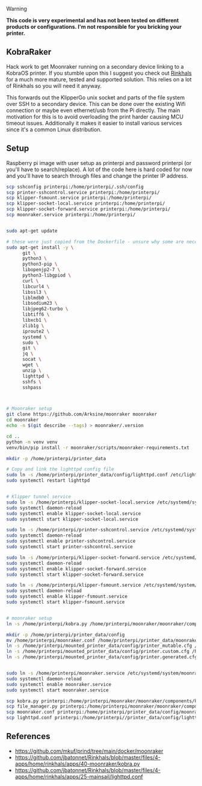 
> [!WARNING]
> **This code is very experimental and has not been tested on different products or configurations. I'm not responsible for you bricking your printer.**


## KobraRaker

Hack work to get Moonraker running on a secondary device linking to a KobraOS printer. If you stumble upon this I suggest you check out [Rinkhals](https://github.com/jbatonnet/Rinkhals) for a much more mature, tested and supported solution. This relies on a lot of Rinkhals so you will need it anyway.


This forwards out the KlipperGo unix socket and parts of the file system over SSH to a secondary device. This can be done over the existing Wifi connection or maybe even ethernet/usb from the Pi directly.
The main motivation for this is to avoid overloading the print harder causing MCU timeout issues. Additionally it makes it easier to install various services since it's a common Linux distribution.




## Setup

Raspberry pi image with user setup as printerpi and password printerpi (or you'll have to search/replace). A lot of the code here is hard coded for now and you'll have to search through files and change the printer IP address.


```bash
scp sshconfig printerpi:/home/printerpi/.ssh/config
scp printer-sshcontrol.service printerpi:/home/printerpi/
scp klipper-fsmount.service printerpi:/home/printerpi/
scp klipper-socket-local.service printerpi:/home/printerpi/
scp klipper-socket-forward.service printerpi:/home/printerpi/
scp moonraker.service printerpi:/home/printerpi/
```


```bash

sudo apt-get update

# these were just copied from the Dockerfile - unsure why some are necessary
sudo apt-get install -y \
      git \
      python3 \
      python3-pip \
      libopenjp2-7 \
      python3-libgpiod \
      curl \
      libcurl4 \
      libssl3 \
      liblmdb0 \
      libsodium23 \
      libjpeg62-turbo \
      libtiff6 \
      libxcb1 \
      zlib1g \
      iproute2 \
      systemd \
      sudo \
      git \
      jq \
      socat \
      wget \
      unzip \
      lighttpd \
      sshfs \
      sshpass



# Moonraker setup
git clone https://github.com/Arksine/moonraker moonraker
cd moonraker
echo -n $(git describe --tags) > moonraker/.version

cd ..
python -m venv venv
venv/bin/pip install -r moonraker/scripts/moonraker-requirements.txt

mkdir -p /home/printerpi/printer_data

# Copy and link the lighttpd config file
sudo ln -s /home/printerpi/printer_data/config/lighttpd.conf /etc/lighttpd/lighttpd.conf
sudo systemctl restart lighttpd


# Klipper tunnel service
sudo ln -s /home/printerpi/klipper-socket-local.service /etc/systemd/system/klipper-socket-local.service
sudo systemctl daemon-reload
sudo systemctl enable klipper-socket-local.service
sudo systemctl start klipper-socket-local.service

sudo ln -s /home/printerpi/printer-sshcontrol.service /etc/systemd/system/printer-sshcontrol.service
sudo systemctl daemon-reload
sudo systemctl enable printer-sshcontrol.service
sudo systemctl start printer-sshcontrol.service

sudo ln -s /home/printerpi/klipper-socket-forward.service /etc/systemd/system/klipper-socket-forward.service
sudo systemctl daemon-reload
sudo systemctl enable klipper-socket-forward.service
sudo systemctl start klipper-socket-forward.service

sudo ln -s /home/printerpi/klipper-fsmount.service /etc/systemd/system/klipper-fsmount.service
sudo systemctl daemon-reload
sudo systemctl enable klipper-fsmount.service
sudo systemctl start klipper-fsmount.service


# moonraker setup
ln -s /home/printerpi/kobra.py /home/printerpi/moonraker/moonraker/components/kobra.py

mkdir -p /home/printerpi/printer_data/config
mv /home/printerpi/moonraker.conf /home/printerpi/printer_data/moonraker.conf
ln -s /home/printerpi/mounted_printer_data/config/printer_mutable.cfg /home/printerpi/printer_data/config/
ln -s /home/printerpi/mounted_printer_data/config/printer.custom.cfg /home/printerpi/printer_data/config/
ln -s /home/printerpi/mounted_printer_data/config/printer.generated.cfg /home/printerpi/printer_data/config/


sudo ln -s /home/printerpi/moonraker.service /etc/systemd/system/moonraker.service
sudo systemctl daemon-reload
sudo systemctl enable moonraker.service
sudo systemctl start moonraker.service

```


```bash
scp kobra.py printerpi:/home/printerpi/moonraker/moonraker/components/kobra.py
scp file_manager.py printerpi:/home/printerpi/moonraker/moonraker/components/file_manager/file_manager.py
scp moonraker.conf printerpi:/home/printerpi/printer_data/config/moonraker.conf
scp lighttpd.conf printerpi:/home/printerpi//printer_data/config/lighttpd.conf
```


## References
- https://github.com/mkuf/prind/tree/main/docker/moonraker
- https://github.com/jbatonnet/Rinkhals/blob/master/files/4-apps/home/rinkhals/apps/40-moonraker/kobra.py
- https://github.com/jbatonnet/Rinkhals/blob/master/files/4-apps/home/rinkhals/apps/25-mainsail/lighttpd.conf

